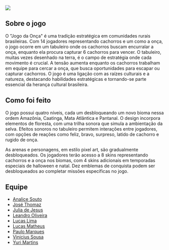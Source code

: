 
<img src="https://github-production-user-asset-6210df.s3.amazonaws.com/56768879/396673905-3a646fe6-175c-4627-b02f-bb874c45402a.png?X-Amz-Algorithm=AWS4-HMAC-SHA256&X-Amz-Credential=AKIAVCODYLSA53PQK4ZA%2F20241217%2Fus-east-1%2Fs3%2Faws4_request&X-Amz-Date=20241217T213556Z&X-Amz-Expires=300&X-Amz-Signature=ffec8a269bded7f942ad686cf1702ba308683b86d5c932f7e07f4b87cb458337&X-Amz-SignedHeaders=host"/> 
<br/>
 
## Sobre o jogo
O "Jogo da Onça" é uma tradição estratégica em comunidades rurais brasileiras. Com 14 jogadores representando cachorros e um como a onça, o jogo ocorre em um tabuleiro onde os cachorros buscam encurralar a onça, enquanto ela procura capturar 6 cachorros para vencer. O tabuleiro, muitas vezes desenhado na terra, é o campo de estratégia onde cada movimento é crucial. A tensão aumenta enquanto os cachorros trabalham em equipe para cercar a onça, que busca oportunidades para escapar ou capturar cachorros. O jogo é uma ligação com as raízes culturais e a natureza, destacando habilidades estratégicas e tornando-se parte essencial da herança cultural brasileira.

## Como foi feito
O jogo possui quatro níveis, cada um desbloqueando um novo bioma nessa ordem Amazônia, Caatinga, Mata Atlântica e Pantanal. O design incorpora elementos de floresta, com uma trilha sonora que simula a ambientação da selva. Efeitos sonoros no tabuleiro permitem interações entre jogadores, com opções de reações como feliz, bravo, surpreso, latido de cachorro e rugido de onça.

As arenas e personagens, em estilo pixel art, são gradualmente desbloqueados. Os jogadores terão acesso a 8 skins representando cachorros e a onça nos biomas, com 4 skins adicionais em temporadas especiais de halloween e natal. Dez emblemas de conquista podem ser desbloqueados ao completar missões específicas no jogo.

## Equipe

- [Analice Souto](https://www.linkedin.com/in/analicesouto/) 
- [José Thomaz](https://www.linkedin.com/in/jose-thomaz/)
- [Julia de Jesus](https://www.linkedin.com/in/julia-de-jesus-dos-santos/)
- [Leandro Oliveira](www.linkedin.com/in/leandro-de-oliveira-26091721b)
- [Lucas Lima](https://www.linkedin.com/in/lucas-lima-1301/)
- [Lucas Matheus]()
- [Paulo Marques](https://www.linkedin.com/in/paulo-marques-gonçalves/)
- [Vinicius Sousa]()
- [Yuri Martins]()
